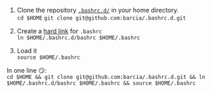 1. Clone the repository [`.bashrc.d/`](https://github.com/barcia/.bashrc.d) in your home directory.   
`cd $HOME`
`git clone git@github.com:barcia/.bashrc.d.git`

2. Create a [hard link](https://en.wikipedia.org/wiki/Hard_link) for `.bashrc`   
`ln $HOME/.bashrc.d/bashrc $HOME/.bashrc`

3. Load it   
`source $HOME/.bashrc`

In one line :smirk::   
`cd $HOME && git clone git@github.com:barcia/.bashrc.d.git && ln $HOME/.bashrc.d/bashrc $HOME/.bashrc && source $HOME/.bashrc`
